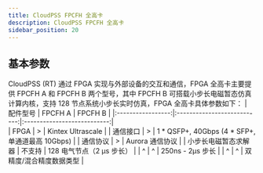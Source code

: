 ```yaml
---
title: CloudPSS FPCFH 全高卡
description: CloudPSS FPCFH 全高卡
sidebar_position: 20
---
```


## 基本参数
CloudPSS (RT) 通过 FPGA 实现与外部设备的交互和通信，FPGA 全高卡主要提供 FPCFH A 和 FPCFH B 两个型号，其中 FPCFH B 可搭载小步长电磁暂态仿真计算内核，支持 128 节点系统小步长实时仿真，FPGA 全高卡具体参数如下：
|    配件型号     |    FPCFH A  |   FPCFH B  |
|:-----------------:|:---------------------------:|:---------------------------:|  
|  FPGA   |   >   |   Kintex Ultrascale  |
|  通信接口   |  > | 1 * QSFP+, 40Gbps (4 * SFP+, 单通道最高 10Gbps) |
|  通信协议   |    >    |    Aurora 通信协议      |
|  小步长电磁暂态求解器   |   不支持    |   128 电气节点（2 μs 步长）    |
|   ^   |  ^  |   250ns - 2μs 步长    |
|   ^   |  ^  |   双精度/混合精度数据类型    |